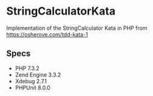 # StringCalculatorKata

Implementation of the StringCalculator Kata in PHP  from https://osherove.com/tdd-kata-1

## Specs
* PHP  7.3.2
* Zend Engine 3.3.2
* Xdebug 2.7.1
* PHPUnit 8.0.0